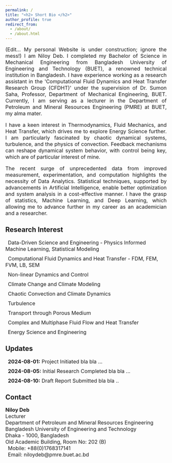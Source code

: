 ```yaml
---
permalink: /
title: "<h2> Short Bio </h2>"
author_profile: true
redirect_from: 
  - /about/
  - /about.html
---
```


<p style="text-align: justify; font-size: 16px"> (Edit... My personal Website is under construction; ignore the mess!) I am Niloy Deb. I completed my Bachelor of Science in Mechanical Engineering from Bangladesh University of Engineering and Technology (BUET), a renowned technical institution in Bangladesh. I have experience working as a research assistant in the 'Computational Fluid Dynamics and Heat Transfer Research Group (CFDHT)' under the supervision of Dr. Sumon Saha, Professor, Department of Mechanical Engineering, BUET. Currently, I am serving as a lecturer in the Department of Petroleum and Mineral Resources Engineering (PMRE) at BUET, my alma mater.</p>
<p style="text-align: justify; font-size: 16px">I have a keen interest in Thermodynamics, Fluid Mechanics, and Heat Transfer, which drives me to explore Energy Science further. I am particularly fascinated by chaotic dynamical systems, turbulence, and the physics of convection. Feedback mechanisms can reshape dynamical system behavior, with control being key, which are of particular interest of mine.</p>
<p style="text-align: justify; font-size: 16px">The recent surge of unprecedented data from improved measurement, experimentation, and computation highlights the necessity of Data Analytics. Statistical techniques, supported by advancements in Artificial Intelligence, enable better optimization and system analysis in a cost-effective manner. I have the grasp of statistics, Machine Learning, and Deep Learning, which allowing me to advance further in my career as an academician and a researcher.</p>
<p style="text-align: justify; font-size: 16px"></p>

<h2> Research Interest </h2>

<ul style="list-style-type: none; padding: 0; font-size: 16px">
    <li style="margin-bottom: 10px;">
      <i class="fa fa-bookmark" style="margin-right: 8px;"></i> Data-Driven Science and Engineering - Physics Informed Machine Learning, Statistical Modeling
    </li>
    <li style="margin-bottom: 10px;">
      <i class="fa fa-bookmark" style="margin-right: 8px;"></i> Computational Fluid Dynamics and Heat Transfer - FDM, FEM, FVM, LB, SEM
    </li>
    <li style="margin-bottom: 10px;">
      <i class="fa fa-bookmark" style="margin-right: 8px;"></i> Non-linear Dynamics and Control
    </li>
    <li style="margin-bottom: 10px;">
      <i class="fa fa-bookmark" style="margin-right: 8px;"></i> Climate Change and Climate Modeling
    </li>
    <li style="margin-bottom: 10px;">
      <i class="fa fa-bookmark" style="margin-right: 8px;"></i> Chaotic Convection and Climate Dynamics
    </li>
    <li style="margin-bottom: 10px;">
      <i class="fa fa-bookmark" style="margin-right: 8px;"></i> Turbulence
    </li>
    <li style="margin-bottom: 10px;">
      <i class="fa fa-bookmark" style="margin-right: 8px;"></i> Transport through Porous Medium
    </li>
    <li style="margin-bottom: 10px;">
      <i class="fa fa-bookmark" style="margin-right: 8px;"></i> Complex and Multiphase Fluid Flow and Heat Transfer
    </li>
    <li style="margin-bottom: 10px;">
      <i class="fa fa-bookmark" style="margin-right: 8px;"></i> Energy Science and Engineering
    </li>
  </ul>

  <h2> Updates </h2>

<ul style="list-style-type: none; padding: 0; font-size: 16px;">
  <li style="margin-bottom: 10px;">
    <i class="fa fa-calendar-day" style="margin-right: 8px;"></i> <span style="font-weight: bold;">2024-08-01:</span> Project Initiated bla bla ...
  </li>
  <li style="margin-bottom: 10px;">
    <i class="fa fa-calendar-day" style="margin-right: 8px;"></i> <span style="font-weight: bold;">2024-08-05:</span> Initial Research Completed bla bla ...
  </li>
  <li style="margin-bottom: 10px;">
    <i class="fa fa-calendar-day" style="margin-right: 8px;"></i> <span style="font-weight: bold;">2024-08-10:</span> Draft Report Submitted bla bla ..
  </li>
</ul>


<h2 >Contact</h2>

<p style="font-size: 16px;">
  <b>Niloy Deb</b><br>
  Lecturer<br>
  Department of Petroleum and Mineral Resources Engineering<br>
  Bangladesh University of Engineering and Technology<br>
  Dhaka - 1000, Bangladesh<br>
  Old Academic Building, Room No: 202 (B)<br>
  <i class="fa fa-phone" style="margin-right: 8px;"></i> Mobile: +88(0)1768317141<br>
  <i class="fa fa-envelope" style="margin-right: 8px;"></i> Email: niloydeb@pmre.buet.ac.bd
</p>

